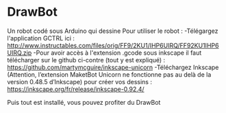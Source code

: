 # DrawBot
Un robot codé sous Arduino qui dessine 
Pour utiliser le robot :
  -Télégargez l'application GCTRL ici : http://www.instructables.com/files/orig/FF9/2KU1/IHP6UIRQ/FF92KU1IHP6UIRQ.zip
  -Pour avoir accès à l'extension .gcode sous inkscape il faut télécharger sur le github ci-contre (tout y est expliqué) : https://github.com/martymcguire/inkscape-unicorn
  -Téléchargez Inkscape (Attention, l’extension MaketBot Unicorn ne fonctionne pas au delà de la version 0.48.5 d’Inkscape) pour créer vos dessins : https://inkscape.org/fr/release/inkscape-0.92.4/
  
  Puis tout est installé, vous pouvez profiter du DrawBot
